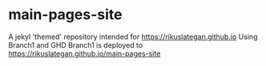 # main-pages-site
A jekyl 'themed' repository intended for https://rikuslategan.github.io
Using Branch1 and GHD
Branch1 is deployed to https://rikuslategan.github.io/main-pages-site
